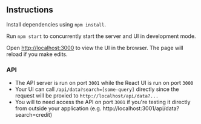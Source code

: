 ## Instructions

Install dependencies using `npm install`.

Run `npm start` to concurrently start the server and UI in development mode.

Open [http://localhost:3000](http://localhost:3000) to view the UI in the
browser. The page will reload if you make edits.

### API

- The API server is run on port `3001` while the React UI is run on port `3000`
- Your UI can call `/api/data?search=[some-query]` directly since
  the request will be proxied to `http://localhost/api/data?...`
- You will to need access the API on port `3001` if you're testing it directly
  from outside your application (e.g. http://localhost:3001/api/data?search=credit)
